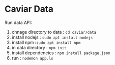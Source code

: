 # Caviar Data

Run data API:

1. chnage directory to data : ``cd caviar/data``
2. install nodejs : ``sudo apt install nodejs``
3. install npm :``sudo apt install npm ``
4. in data directory : ``npm init``
5. install dependencies : ``npm install package.json``
6. run : ``nodemon app.ls``